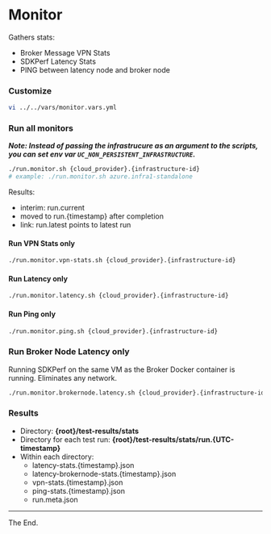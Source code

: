 # Monitor

Gathers stats:

 * Broker Message VPN Stats
 * SDKPerf Latency Stats
 * PING between latency node and broker node

### Customize

````bash
vi ../../vars/monitor.vars.yml

````

### Run all monitors

_**Note: Instead of passing the infrastrucure as an argument to the scripts, you can set env var `UC_NON_PERSISTENT_INFRASTRUCTURE`.**_

````bash
./run.monitor.sh {cloud_provider}.{infrastructure-id}
# example: ./run.monitor.sh azure.infra1-standalone
````
Results:
- interim: run.current
- moved to run.{timestamp} after completion
- link: run.latest points to latest run

#### Run VPN Stats only
````bash
./run.monitor.vpn-stats.sh {cloud_provider}.{infrastructure-id}
````
#### Run Latency only
````bash
./run.monitor.latency.sh {cloud_provider}.{infrastructure-id}
````
#### Run Ping only
````bash
./run.monitor.ping.sh {cloud_provider}.{infrastructure-id}
````
### Run Broker Node Latency only
Running SDKPerf on the same VM as the Broker Docker container is running.
Eliminates any network.

````bash
./run.monitor.brokernode.latency.sh {cloud_provider}.{infrastructure-id}
````

### Results

* Directory: **{root}/test-results/stats**
* Directory for each test run: **{root}/test-results/stats/run.{UTC-timestamp}**
* Within each directory:
  - latency-stats.{timestamp}.json
  - latency-brokernode-stats.{timestamp}.json
  - vpn-stats.{timestamp}.json
  - ping-stats.{timestamp}.json
  - run.meta.json

---
The End.
